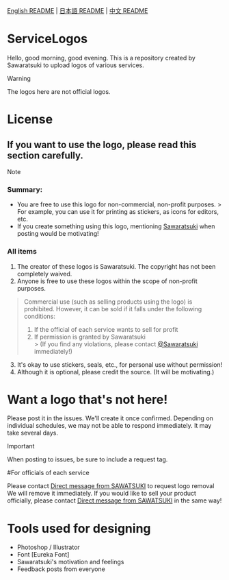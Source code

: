[English README](README.md) | [日本語 README](README-ja.md) | [中文 README](README-zh.md)

# ServiceLogos
Hello, good morning, good evening.
This is a repository created by Sawaratsuki to upload logos of various services.

> [!WARNING]
> The logos here are not official logos.

# License
## If you want to use the logo, please read this section carefully.
> [!NOTE]
> ### Summary:
> - You are free to use this logo for non-commercial, non-profit purposes.
    >   For example, you can use it for printing as stickers, as icons for editors, etc.
> - If you create something using this logo, mentioning [Sawaratsuki](https://x.com/sawaratsuki1004) when posting would be motivating!

### All items
1. The creator of these logos is Sawaratsuki. The copyright has not been completely waived.
2. Anyone is free to use these logos within the scope of non-profit purposes.
>  Commercial use (such as selling products using the logo) is prohibited. However, it can be sold if it falls under the following conditions:
>  1. If the official of each service wants to sell for profit
>  2. If permission is granted by Sawaratsuki  
      > (If you find any violations, please contact [@Sawaratsuki](https://x.com/sawaratsuki1004) immediately!)
3. It's okay to use stickers, seals, etc., for personal use without permission!
4. Although it is optional, please credit the source. (It will be motivating.)

# Want a logo that's not here!
Please post it in the issues. We'll create it once confirmed.
Depending on individual schedules, we may not be able to respond immediately. It may take several days.
> [!IMPORTANT]  
When posting to issues, be sure to include a request tag.

#For officials of each service

Please contact [Direct message from SAWATSUKI](https://x.com/sawaratsuki1004) to request logo removal
We will remove it immediately.
If you would like to sell your product officially, please contact [Direct message from SAWATSUKI](https://x.com/sawaratsuki1004) in the same way!

# Tools used for designing
- Photoshop / Illustrator
- Font [Eureka Font]
- Sawaratsuki's motivation and feelings
- Feedback posts from everyone

